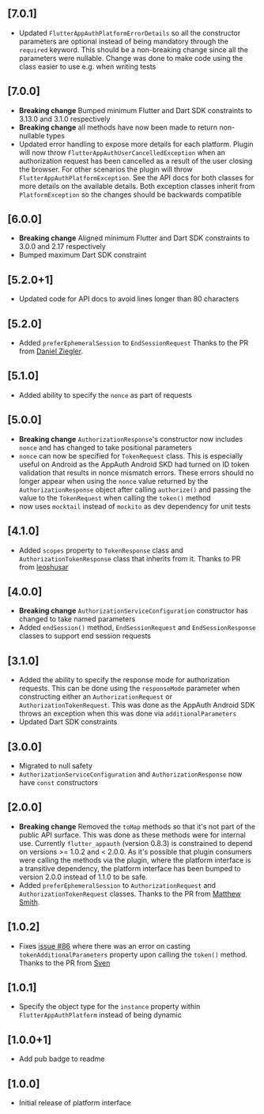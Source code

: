 ## [7.0.1]

* Updated `FlutterAppAuthPlatformErrorDetails` so all the constructor parameters are optional instead of being mandatory through the `required` keyword. This should be a non-breaking change since all the parameters were nullable. Change was done to make code using the class easier to use e.g. when writing tests

## [7.0.0]

* **Breaking change** Bumped minimum Flutter and Dart SDK constraints to 3.13.0 and 3.1.0 respectively
* **Breaking change** all methods have now been made to return non-nullable types
* Updated error handling to expose more details for each platform. Plugin will now throw `FlutterAppAuthUserCancelledException` when an authorization request has been cancelled as a result of the user closing the browser. For other scenarios the plugin will throw `FlutterAppAuthPlatformException`. See the API docs for both classes for more details on the available details. Both exception classes inherit from `PlatformException` so the changes should be backwards compatible

## [6.0.0]

* **Breaking change** Aligned minimum Flutter and Dart SDK constraints to 3.0.0 and 2.17 respectively
* Bumped maximum Dart SDK constraint


## [5.2.0+1]

* Updated code for API docs to avoid lines longer than 80 characters

## [5.2.0]

* Added `preferEphemeralSession` to `EndSessionRequest` Thanks to the PR from [Daniel Ziegler](https://github.com/ziegler-daniel).

## [5.1.0]

* Added ability to specify the `nonce` as part of requests

## [5.0.0]

* **Breaking change** `AuthorizationResponse`'s  constructor now includes `nonce` and has changed to take positional parameters
* `nonce` can now be specified for `TokenRequest` class. This is especially useful on Android as the AppAuth Android SKD had turned on ID token validation that results in nonce mismatch errors. These errors should no longer appear when using the `nonce` value returned by the `AuthorizationResponse` object after calling `authorize()` and passing the value to the `TokenRequest` when calling the `token()` method
* now uses `mocktail` instead of `mockito` as dev dependency for unit tests

## [4.1.0]

* Added `scopes` property to `TokenResponse` class and `AuthorizationTokenResponse` class that inherits from it. Thanks to PR from [leoshusar](https://github.com/leoshusar)

## [4.0.0]

* **Breaking change** `AuthorizationServiceConfiguration` constructor has changed to take named parameters
* Added `endSession()` method, `EndSessionRequest` and `EndSessionResponse` classes to support end session requests

## [3.1.0]

* Added the ability to specify the response mode for authorization requests. This can be done using the `responseMode` parameter  when constructing either an `AuthorizationRequest` or `AuthorizationTokenRequest`. This was done as the AppAuth Android SDK throws an exception when this was done via `additionalParameters`
* Updated Dart SDK constraints

## [3.0.0]

* Migrated to null safety
* `AuthorizationServiceConfiguration` and `AuthorizationResponse` now have `const` constructors

## [2.0.0]

* **Breaking change** Removed the `toMap` methods so that it's not part of the public API surface. This was done as these methods were for internal use. Currently `flutter_appauth` (version 0.8.3) is constrained to depend on versions >= 1.0.2 and < 2.0.0. As it's possible that plugin consumers were calling the methods via the plugin, where the platform interface is a transitive dependency, the platform interface has been bumped to version 2.0.0 instead of 1.1.0 to be safe.
* Added `preferEphemeralSession` to `AuthorizationRequest` and `AuthorizationTokenRequest` classes. Thanks to the PR from [Matthew Smith](https://github.com/matthewtsmith).

## [1.0.2]

* Fixes [issue #86](https://github.com/MaikuB/flutter_appauth/issues/86) where there was an error on casting `tokenAdditionalParameters` property upon calling the `token()` method. Thanks to the PR from [Sven](https://github.com/svendroid)

## [1.0.1]

* Specify the object type for the `instance` property within `FlutterAppAuthPlatform` instead of being dynamic

## [1.0.0+1]

* Add pub badge to readme

## [1.0.0]

* Initial release of platform interface
